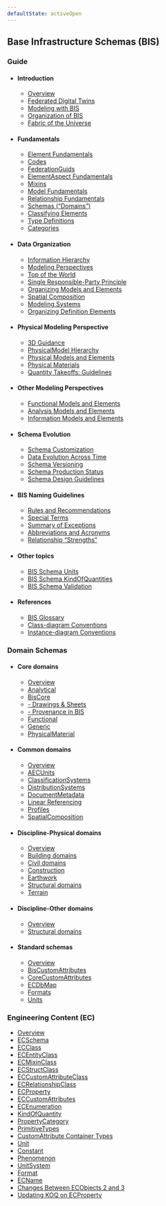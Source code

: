 ```yaml
---
defaultState: activeOpen
---
```


## Base Infrastructure Schemas (BIS)

### Guide

- #### Introduction

  - [Overview](./guide/intro/overview.md)
  - [Federated Digital Twins](./guide/intro/federated-digital-twins.md)
  - [Modeling with BIS](./guide/intro/modeling-with-bis.md)
  - [Organization of BIS](./guide/intro/bis-organization.md)
  - [Fabric of the Universe](./guide/intro/fabric-of-the-universe.md)

- #### Fundamentals

  - [Element Fundamentals](./guide/fundamentals/element-fundamentals.md)
  - [Codes](./guide/fundamentals/codes.md)
  - [FederationGuids](./guide/fundamentals/federationGuids.md)
  - [ElementAspect Fundamentals](./guide/fundamentals/elementaspect-fundamentals.md)
  - [Mixins](./guide/fundamentals/mixins.md)
  - [Model Fundamentals](./guide/fundamentals/model-fundamentals.md)
  - [Relationship Fundamentals](./guide/fundamentals/relationship-fundamentals.md)
  - [Schemas (“Domains”)](./guide/fundamentals/schemas-domains.md)
  - [Classifying Elements](./guide/fundamentals/data-classification.md)
  - [Type Definitions](./guide/fundamentals/type-definitions.md)
  - [Categories](./guide/fundamentals/categories.md)

- #### Data Organization

  - [Information Hierarchy](./guide/data-organization/information-hierarchy.md)
  - [Modeling Perspectives](./guide/data-organization/modeling-perspectives.md)
  - [Top of the World](./guide/data-organization/top-of-the-world.md)
  - [Single Responsible-Party Principle](./guide/data-organization/srpp.md)
  - [Organizing Models and Elements](./guide/data-organization/organizing-models-and-elements.md)
  - [Spatial Composition](./guide/data-organization/spatial-composition.md)
  - [Modeling Systems](./guide/data-organization/modeling-systems.md)
  - [Organizing Definition Elements](./guide/data-organization/organizing-definition-elements.md)

- #### Physical Modeling Perspective

  - [3D Guidance](./guide/physical-perspective/3d-guidance.md)
  - [PhysicalModel Hierarchy](./guide/physical-perspective/physical-hierarchy-organization.md)
  - [Physical Models and Elements](./guide/physical-perspective/physical-models-and-elements.md)
  - [Physical Materials](./guide/physical-perspective/physical-materials.md)
  - [Quantity Takeoffs: Guidelines](./guide/physical-perspective/qto-guidelines.md)

- #### Other Modeling Perspectives

  - [Functional Models and Elements](./guide/other-perspectives/functional-models-and-elements.md)
  - [Analysis Models and Elements](./guide/other-perspectives/analysis-models-and-elements.md)
  - [Information Models and Elements](./guide/other-perspectives/information-models-and-elements.md)

- #### Schema Evolution

  - [Schema Customization](./guide/schema-evolution/schema-customization.md)
  - [Data Evolution Across Time](./guide/schema-evolution/data-evolution-across-time.md)
  - [Schema Versioning](./guide/schema-evolution/schema-versioning-and-generations.md)
  - [Schema Production Status](./guide/schema-evolution/schema-production-status.md)
  - [Schema Design Guidelines](./guide/schema-evolution/schema-design-guidelines.md)

- #### BIS Naming Guidelines

  - [Rules and Recommendations](./guide/naming-guidelines/rules-and-recommendations.md)
  - [Special Terms](./guide/naming-guidelines/special-terms.md)
  - [Summary of Exceptions](./guide/naming-guidelines/summary-of-exceptions.md)
  - [Abbreviations and Acronyms](./guide/naming-guidelines/standard-abbreviations-and-acronyms.md)
  - [Relationship “Strengths”](./guide/naming-guidelines/standard-relationship-strengths-names.md)

- #### Other topics

  - [BIS Schema Units](./guide/other-topics/units.md)
  - [BIS Schema KindOfQuantities](./guide/other-topics/kindOfQuantities.md)
  - [BIS Schema Validation](./guide/other-topics/bis-schema-validation.md)

- #### References

  - [BIS Glossary](./guide/references/glossary.md)
  - [Class-diagram Conventions](./guide/references/class-diagram-conventions.md)
  - [Instance-diagram Conventions](./guide/references/instance-diagram-conventions.md)

### Domain Schemas

- #### Core domains

  - [Overview](./domains/core-domains.md)
  - [Analytical](./domains/Analytical.ecschema.md)
  - [BisCore](./domains/BisCore.ecschema.md)
  - [- Drawings & Sheets](./domains/drawings-sheets.md)
  - [- Provenance in BIS](./domains/Provenance-in-BIS.md)
  - [Functional](./domains/Functional.ecschema.md)
  - [Generic](./domains/Generic.ecschema.md)
  - [PhysicalMaterial](./domains/PhysicalMaterial.ecschema.md)

- #### Common domains

  - [Overview](./domains/common-domains.md)
  - [AECUnits](./domains/AecUnits.ecschema.md)
  - [ClassificationSystems](./domains/ClassificationSystems.ecschema.md)
  - [DistributionSystems](./domains/DistributionSystems.ecschema.md)
  - [DocumentMetadata](./domains/DocumentMetadata.ecschema.md)
  - [Linear Referencing](./domains/LinearReferencing.ecschema.md)
  - [Profiles](./domains/Profiles.ecschema.md)
  - [SpatialComposition](./domains/SpatialComposition.ecschema.md)

- #### Discipline-Physical domains

  - [Overview](./domains/discipline-physical-domains.md)
  - [Building domains](./domains/discipline-physical-domains/building-domains.md)
  - [Civil domains](./domains/discipline-physical-domains/civil-domains.md)
  - [Construction](./domains/Construction.ecschema.md)
  - [Earthwork](./domains/Earthwork.ecschema.md)
  - [Structural domains](./domains/discipline-physical-domains/structural-domains.md)
  - [Terrain](./domains/Terrain.ecschema.md)

- #### Discipline-Other domains

  - [Overview](./domains/discipline-other-domains.md)
  - [Structural domains](./domains/discipline-other-domains/structural-domains.md)

- #### Standard schemas

  - [Overview](./domains/standard-schemas.md)
  - [BisCustomAttributes](./domains/BisCustomAttributes.ecschema.md)
  - [CoreCustomAttributes](./domains/CoreCustomAttributes.ecschema.md)
  - [ECDbMap](./domains/ECDbMap.ecschema.md)
  - [Formats](./domains/Formats.ecschema.md)
  - [Units](./domains/Units.ecschema.md)

### Engineering Content (EC)

- [Overview](./ec/index.md)
- [ECSchema](./ec/ec-schema.md)
- [ECClass](./ec/ec-class.md)
- [ECEntityClass](./ec/ec-entity-class.md)
- [ECMixinClass](./ec/ec-mixin-class.md)
- [ECStructClass](./ec/ec-struct-class.md)
- [ECCustomAttributeClass](./ec/ec-custom-attribute-class.md)
- [ECRelationshipClass](./ec/ec-relationship-class.md)
- [ECProperty](./ec/ec-property.md)
- [ECCustomAttributes](./ec/ec-custom-attributes.md)
- [ECEnumeration](./ec/ec-enumeration.md)
- [KindOfQuantity](./ec/kindofQuantity.md)
- [PropertyCategory](./ec/property-category.md)
- [PrimitiveTypes](./ec/primitive-types.md)
- [CustomAttribute Container Types](./ec/customattribute-container-types.md)
- [Unit](./ec/ec-unit.md)
- [Constant](./ec/ec-constant.md)
- [Phenomenon](./ec/ec-phenomenon.md)
- [UnitSystem](./ec/ec-unitsystem.md)
- [Format](./ec/ec-format.md)
- [ECName](./ec/ec-name.md)
- [Changes Between ECObjects 2 and 3](./ec/differences-between-ec2-and-ec3.md)
- [Updating KOQ on ECProperty](./ec/update-koq-on-property.md`)
